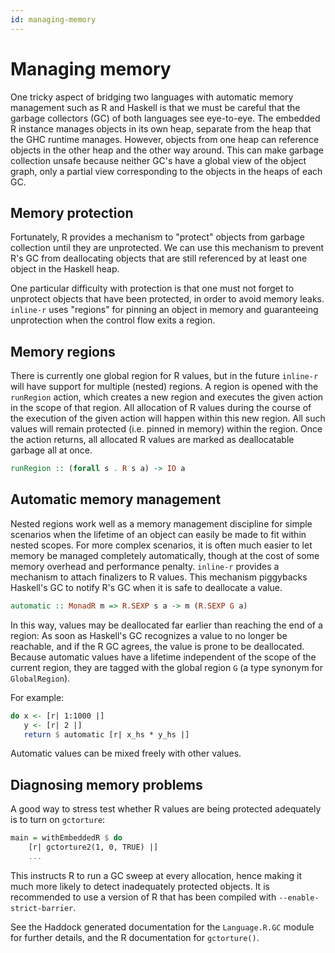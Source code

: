 ```yaml
---
id: managing-memory
---
```


Managing memory
===============

One tricky aspect of bridging two languages with automatic memory
management such as R and Haskell is that we must be careful that the
garbage collectors (GC) of both languages see eye-to-eye. The embedded
R instance manages objects in its own heap, separate from the heap
that the GHC runtime manages. However, objects from one heap can
reference objects in the other heap and the other way around. This can
make garbage collection unsafe because neither GC's have a global view
of the object graph, only a partial view corresponding to the objects
in the heaps of each GC.

Memory protection
-----------------

Fortunately, R provides a mechanism to "protect" objects from garbage
collection until they are unprotected. We can use this mechanism to
prevent R's GC from deallocating objects that are still referenced by
at least one object in the Haskell heap.

One particular difficulty with protection is that one must not forget
to unprotect objects that have been protected, in order to avoid
memory leaks. `inline-r` uses "regions" for pinning an object in
memory and guaranteeing unprotection when the control flow exits
a region.

Memory regions
--------------

There is currently one global region for R values, but in the future
`inline-r` will have support for multiple (nested) regions. A region
is opened with the `runRegion` action, which creates a new region and
executes the given action in the scope of that region. All allocation
of R values during the course of the execution of the given action
will happen within this new region. All such values will remain
protected (i.e. pinned in memory) within the region. Once the action
returns, all allocated R values are marked as deallocatable garbage
all at once.

~~~ haskell
runRegion :: (forall s . R s a) -> IO a
~~~

Automatic memory management
---------------------------

Nested regions work well as a memory management discipline for simple
scenarios when the lifetime of an object can easily be made to fit
within nested scopes. For more complex scenarios, it is often much
easier to let memory be managed completely automatically, though at
the cost of some memory overhead and performance penalty. `inline-r`
provides a mechanism to attach finalizers to R values. This mechanism
piggybacks Haskell's GC to notify R's GC when it is safe to deallocate
a value.

~~~ haskell
automatic :: MonadR m => R.SEXP s a -> m (R.SEXP G a)
~~~

In this way, values may be deallocated far earlier than reaching the
end of a region: As soon as Haskell's GC recognizes a value to no
longer be reachable, and if the R GC agrees, the value is prone to be
deallocated. Because automatic values have a lifetime independent of
the scope of the current region, they are tagged with the global
region `G` (a type synonym for `GlobalRegion`).

For example:

~~~ haskell
do x <- [r| 1:1000 |]
   y <- [r| 2 |]
   return $ automatic [r| x_hs * y_hs |]
~~~

Automatic values can be mixed freely with other values.

Diagnosing memory problems
--------------------------

A good way to stress test whether R values are being protected
adequately is to turn on `gctorture`:

~~~ haskell
main = withEmbeddedR $ do
    [r| gctorture2(1, 0, TRUE) |]
    ...
~~~

This instructs R to run a GC sweep at every allocation, hence making
it much more likely to detect inadequately protected objects. It is
recommended to use a version of R that has been compiled with
`--enable-strict-barrier`.

See the Haddock generated documentation for the `Language.R.GC` module
for further details, and the R documentation for `gctorture()`.
